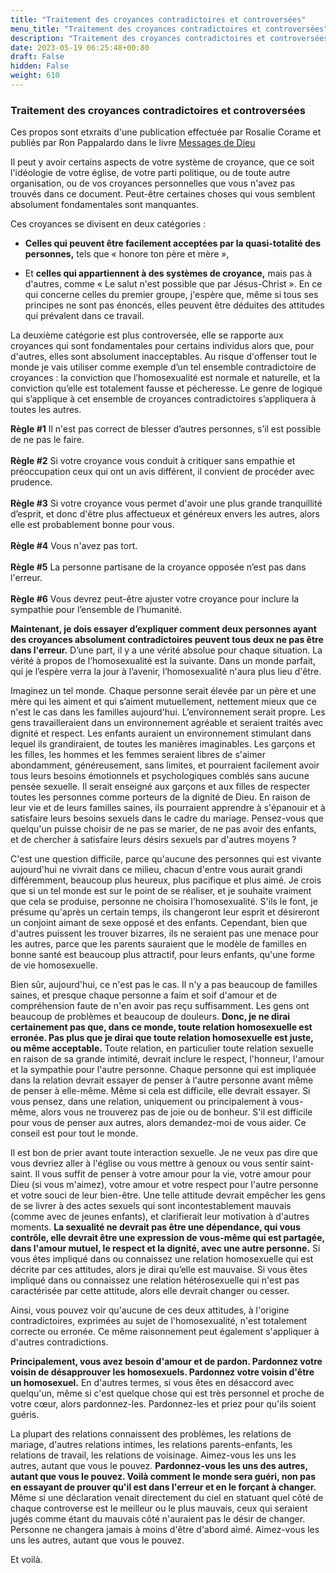 ```yaml
---
title: "Traitement des croyances contradictoires et controversées"
menu_title: "Traitement des croyances contradictoires et controversées"
description: "Traitement des croyances contradictoires et controversées"
date: 2023-05-19 06:25:48+00:80
draft: False
hidden: False
weight: 610
---
```

### Traitement des croyances contradictoires et controversées

Ces propos sont etxraits d'une publication effectuée par Rosalie Corame et publiés par Ron Pappalardo dans le livre [Messages de Dieu](13-fr-publications-and-downloads\13-2-1-fr-french-spiritual-books) 

Il peut y avoir certains aspects de votre système de croyance, que ce soit l'idéologie de votre église, de votre parti politique, ou de toute autre organisation, ou de vos croyances personnelles que vous n'avez pas trouvés dans ce document. Peut-être certaines choses qui vous semblent absolument fondamentales sont manquantes.

Ces croyances se divisent en deux catégories : 

- **Celles qui peuvent être facilement acceptées par la quasi-totalité des personnes,** tels que « honore ton père et mère »,

- Et **celles qui appartiennent à des systèmes de croyance,** mais pas à d'autres, comme « Le salut n'est possible que par Jésus-Christ ». En ce qui concerne celles du premier groupe, j'espère que, même si tous ses principes ne sont pas énoncés, elles peuvent être déduites des attitudes qui prévalent dans ce travail.

La deuxième catégorie est plus controversée, elle se rapporte aux croyances qui sont fondamentales pour certains individus alors que, pour d'autres, elles sont absolument inacceptables. Au risque d'offenser tout le monde je vais utiliser comme exemple d’un tel ensemble contradictoire de croyances : la conviction que l’homosexualité est normale et naturelle, et la conviction qu’elle est totalement fausse et pécheresse. Le genre de logique qui s’applique à cet ensemble de croyances contradictoires s’appliquera à toutes les autres.

**Règle #1** Il n'est pas correct de blesser d’autres personnes, s’il est possible de ne pas le faire.
</br>
</br>
**Règle #2** Si votre croyance vous conduit à critiquer sans empathie et préoccupation ceux qui ont un avis différent, il convient de procéder avec prudence.
</br>
</br>
**Règle #3** Si votre croyance vous permet d'avoir une plus grande tranquillité d’esprit, et donc d'être plus affectueux et généreux envers les autres, alors elle est probablement bonne pour vous.
</br>
</br>
**Règle #4** Vous n'avez pas tort.
</br>
</br>
**Règle #5** La personne partisane de la croyance opposée n’est pas dans l'erreur.
</br>
</br>
**Règle #6** Vous devrez peut-être ajuster votre croyance pour inclure la sympathie pour l’ensemble de l’humanité.

**Maintenant, je dois essayer d’expliquer comment deux personnes ayant des croyances absolument contradictoires peuvent tous deux ne pas être dans l'erreur.** D’une part, il y a une vérité absolue pour chaque situation. La vérité à propos de l’homosexualité est la suivante. Dans un monde parfait, qui je l’espère verra la jour à l’avenir, l’homosexualité n'aura plus lieu d'être.

Imaginez un tel monde. Chaque personne serait élevée par un père et une mère qui les aiment et qui s’aiment mutuellement, nettement mieux que ce n'est le cas dans les familles aujourd'hui. L’environnement serait propre. Les gens travailleraient dans un environnement agréable et seraient traités avec dignité et respect. Les enfants auraient un environnement stimulant dans lequel ils grandiraient, de toutes les manières imaginables. Les garçons et les filles, les hommes et les femmes seraient libres de s'aimer abondamment, généreusement, sans limites, et pourraient facilement avoir tous leurs besoins émotionnels et psychologiques comblés sans aucune pensée sexuelle. Il serait enseigné aux garçons et aux filles de respecter toutes les personnes comme porteurs de la dignité de Dieu. En raison de leur vie et de leurs familles saines, ils pourraient apprendre à s'épanouir et à satisfaire leurs besoins sexuels dans le cadre du mariage. Pensez-vous que quelqu'un puisse choisir de ne pas se marier, de ne pas avoir des enfants, et de chercher à satisfaire leurs désirs sexuels par d'autres moyens ?

C'est une question difficile, parce qu'aucune des personnes qui est vivante aujourd'hui ne vivrait dans ce milieu, chacun d'entre vous aurait grandi différemment, beaucoup plus heureux, plus pacifique et plus aimé. Je crois que si un tel monde est sur le point de se réaliser, et je souhaite vraiment que cela se produise, personne ne choisira l'homosexualité. S'ils le font, je présume qu'après un certain temps, ils changeront leur esprit et désireront un conjoint aimant de sexe opposé et des enfants. Cependant, bien que d'autres puissent les trouver bizarres, ils ne seraient pas une menace pour les autres, parce que les parents sauraient que le modèle de familles en bonne santé est beaucoup plus attractif, pour leurs enfants, qu'une forme de vie homosexuelle.

Bien sûr, aujourd'hui, ce n'est pas le cas. Il n'y a pas beaucoup de familles saines, et presque chaque personne a faim et soif d'amour et de compréhension faute de n'en avoir pas reçu suffisamment. Les gens ont beaucoup de problèmes et beaucoup de douleurs. **Donc, je ne dirai certainement pas que, dans ce monde, toute relation homosexuelle est erronée. Pas plus que je dirai que toute relation homosexuelle est juste, ou même acceptable.** Toute relation, en particulier toute relation sexuelle en raison de sa grande intimité, devrait inclure le respect, l'honneur, l'amour et la sympathie pour l'autre personne. Chaque personne qui est impliquée dans la relation devrait essayer de penser à l'autre personne avant même de penser à elle-même. Même si cela est difficile, elle devrait essayer. Si vous pensez, dans une relation, uniquement ou principalement à vous-même, alors vous ne trouverez pas de joie ou de bonheur. S'il est difficile pour vous de penser aux autres, alors demandez-moi de vous aider. Ce conseil est pour tout le monde.

Il est bon de prier avant toute interaction sexuelle. Je ne veux pas dire que vous devriez aller à l'église ou vous mettre à genoux ou vous sentir saint-saint. Il vous suffit de penser à votre amour pour la vie, votre amour pour Dieu (si vous m'aimez), votre amour et votre respect pour l'autre personne et votre souci de leur bien-être. Une telle attitude devrait empêcher les gens de se livrer à des actes sexuels qui sont incontestablement mauvais (comme avec de jeunes enfants), et clarifierait leur motivation à d'autres moments. **La sexualité ne devrait pas être une dépendance, qui vous contrôle, elle devrait être une expression de vous-même qui est partagée, dans l'amour mutuel, le respect et la dignité, avec une autre personne.** Si vous êtes impliqué dans ou connaissez une relation homosexuelle qui est décrite par ces attitudes, alors je dirai qu’elle est mauvaise. Si vous êtes impliqué dans ou connaissez une relation hétérosexuelle qui n'est pas caractérisée par cette attitude, alors elle devrait changer ou cesser.

Ainsi, vous pouvez voir qu'aucune de ces deux attitudes, à l'origine contradictoires, exprimées au sujet de l'homosexualité, n'est totalement correcte ou erronée. Ce même raisonnement peut également s'appliquer à d'autres contradictions.

**Principalement, vous avez besoin d'amour et de pardon. Pardonnez votre voisin de désapprouver les homosexuels. Pardonnez votre voisin d'être un homosexuel.** En d'autres termes, si vous êtes en désaccord avec quelqu'un, même si c'est quelque chose qui est très personnel et proche de votre cœur, alors pardonnez-les. Pardonnez-les et priez pour qu'ils soient guéris.

La plupart des relations connaissent des problèmes, les relations de mariage, d'autres relations intimes, les relations parents-enfants, les relations de travail, les relations de voisinage. Aimez-vous les uns les autres, autant que vous le pouvez. **Pardonnez-vous les uns des autres, autant que vous le pouvez. Voilà comment le monde sera guéri, non pas en essayant de prouver qu'il est dans l'erreur et en le forçant à changer.** Même si une déclaration venait directement du ciel en statuant quel côté de chaque controverse est le meilleur ou le plus mauvais, ceux qui seraient jugés comme étant du mauvais côté n'auraient pas le désir de changer. Personne ne changera jamais à moins d'être d'abord aimé.  Aimez-vous les uns les autres, autant que vous le pouvez.

Et voilà.
